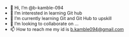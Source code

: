 - 👋 Hi, I’m @b-kamble-094
- 👀 I’m interested in learning Git hub
- 🌱 I’m currently learning Git and Git Hub to upskill
- 💞️ I’m looking to collaborate on ...
- 📫 How to reach me my id is b.kamble094@gmail.com

<!---
b-kamble-094/b-kamble-094 is a ✨ special ✨ repository because its `README.md` (this file) appears on your GitHub profile.
You can click the Preview link to take a look at your changes.
--->
